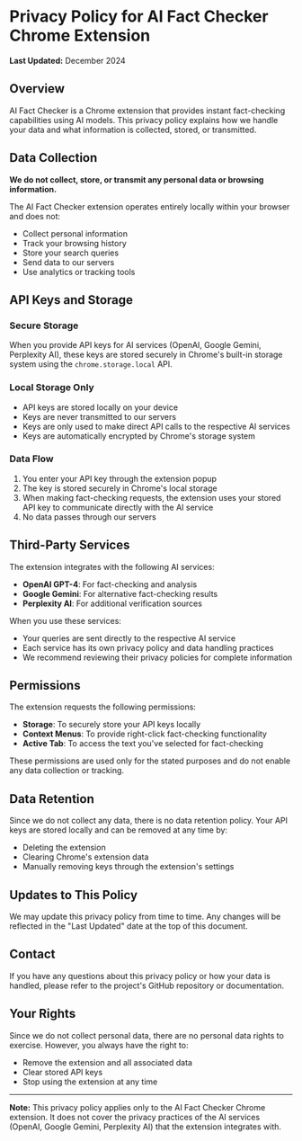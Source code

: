 # Privacy Policy for AI Fact Checker Chrome Extension

**Last Updated:** December 2024

## Overview

AI Fact Checker is a Chrome extension that provides instant fact-checking capabilities using AI models. This privacy policy explains how we handle your data and what information is collected, stored, or transmitted.

## Data Collection

**We do not collect, store, or transmit any personal data or browsing information.**

The AI Fact Checker extension operates entirely locally within your browser and does not:
- Collect personal information
- Track your browsing history
- Store your search queries
- Send data to our servers
- Use analytics or tracking tools

## API Keys and Storage

### Secure Storage
When you provide API keys for AI services (OpenAI, Google Gemini, Perplexity AI), these keys are stored securely in Chrome's built-in storage system using the `chrome.storage.local` API.

### Local Storage Only
- API keys are stored locally on your device
- Keys are never transmitted to our servers
- Keys are only used to make direct API calls to the respective AI services
- Keys are automatically encrypted by Chrome's storage system

### Data Flow
1. You enter your API key through the extension popup
2. The key is stored securely in Chrome's local storage
3. When making fact-checking requests, the extension uses your stored API key to communicate directly with the AI service
4. No data passes through our servers

## Third-Party Services

The extension integrates with the following AI services:
- **OpenAI GPT-4**: For fact-checking and analysis
- **Google Gemini**: For alternative fact-checking results
- **Perplexity AI**: For additional verification sources

When you use these services:
- Your queries are sent directly to the respective AI service
- Each service has its own privacy policy and data handling practices
- We recommend reviewing their privacy policies for complete information

## Permissions

The extension requests the following permissions:
- **Storage**: To securely store your API keys locally
- **Context Menus**: To provide right-click fact-checking functionality
- **Active Tab**: To access the text you've selected for fact-checking

These permissions are used only for the stated purposes and do not enable any data collection or tracking.

## Data Retention

Since we do not collect any data, there is no data retention policy. Your API keys are stored locally and can be removed at any time by:
- Deleting the extension
- Clearing Chrome's extension data
- Manually removing keys through the extension's settings

## Updates to This Policy

We may update this privacy policy from time to time. Any changes will be reflected in the "Last Updated" date at the top of this document.

## Contact

If you have any questions about this privacy policy or how your data is handled, please refer to the project's GitHub repository or documentation.

## Your Rights

Since we do not collect personal data, there are no personal data rights to exercise. However, you always have the right to:
- Remove the extension and all associated data
- Clear stored API keys
- Stop using the extension at any time

---

**Note:** This privacy policy applies only to the AI Fact Checker Chrome extension. It does not cover the privacy practices of the AI services (OpenAI, Google Gemini, Perplexity AI) that the extension integrates with. 